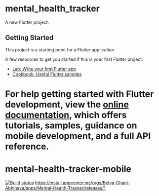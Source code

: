 # mental_health_tracker

A new Flutter project.

## Getting Started

This project is a starting point for a Flutter application.

A few resources to get you started if this is your first Flutter project:

- [Lab: Write your first Flutter app](https://docs.flutter.dev/get-started/codelab)
- [Cookbook: Useful Flutter samples](https://docs.flutter.dev/cookbook)

For help getting started with Flutter development, view the
[online documentation](https://docs.flutter.dev/), which offers tutorials,
samples, guidance on mobile development, and a full API reference.
=======
# mental-health-tracker-mobile

[![Build status](https://build.appcenter.ms/v0.1/apps/abe130ba-5dcb-4d9e-ac5a-2192e002d437/branches/master/badge)](https://appcenter.ms)
https://install.appcenter.ms/orgs/Belva-Ghani-Abhinaya/apps/Mental-Health-Tracker/releases/1
